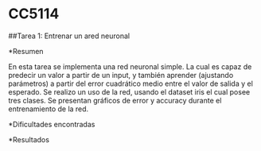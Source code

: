 # CC5114
##Tarea 1: Entrenar un ared neuronal

*Resumen

En esta tarea se implementa una red neuronal simple. La cual es capaz de predecir un valor a partir de un input, y también aprender (ajustando parámetros) a partir del error cuadrático medio entre el valor de salida y el esperado. Se realizo un uso de la red, usando el dataset iris el cual posee tres clases. Se presentan gráficos de error y accuracy durante el entrenamiento de la red. 

*Dificultades encontradas

*Resultados


